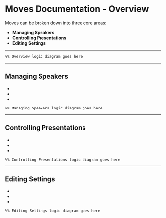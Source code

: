 # Moves Documentation - Overview

Moves can be broken down into three core areas:

- **Managing Speakers**
- **Controlling Presentations**
- **Editing Settings**

---

<!-- Insert overview operation logic Mermaid diagram here -->

```mermaid
%% Overview logic diagram goes here
```

---

## Managing Speakers

<!-- One paragraph explanation goes here -->

- <!-- Detail 1 -->
- <!-- Detail 2 -->
- <!-- ... -->

<!-- Insert operation logic Mermaid diagram for Managing Speakers here -->

```mermaid
%% Managing Speakers logic diagram goes here
```

---

## Controlling Presentations

<!-- One paragraph explanation goes here -->

- <!-- Detail 1 -->
- <!-- Detail 2 -->
- <!-- ... -->

<!-- Insert operation logic Mermaid diagram for Controlling Presentations here -->

```mermaid
%% Controlling Presentations logic diagram goes here
```

---

## Editing Settings

<!-- One paragraph explanation goes here -->

- <!-- Detail 1 -->
- <!-- Detail 2 -->
- <!-- ... -->

<!-- Insert operation logic Mermaid diagram for Editing Settings here -->

```mermaid
%% Editing Settings logic diagram goes here
```
